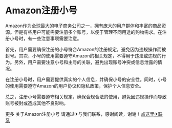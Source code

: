 # Amazon注册小号

Amazon作为全球最大的电子商务公司之一，拥有庞大的用户群体和丰富的商品资源。但是有些用户可能需要注册多个账号，以便于管理不同用途的购物需求。在注册小号时，有一些注意事项需要注意。

首先，用户需要确保注册的小号符合Amazon的注册规定，避免因为违规操作而被封号。其次，小号的使用需要遵守Amazon的相关规定，不得用于违法或违规的行为。另外，用户需要注意小号和主号的关联，避免出现账号冲突或信息泄露的情况。

在注册小号时，用户需要提供真实的个人信息，并确保小号的安全性。同时，小号的使用需要遵守Amazon的用户协议和隐私政策，保护个人信息安全。

总之，注册小号需要遵守相关规定，确保合规合法的使用，避免因违规操作而导致账号被封或造成其他不良影响。

更多 关于Amazon注册小号 请通过✈与我们联系，感谢阅读，谢谢！[点这里✈联系](https://sms.k02.cc)